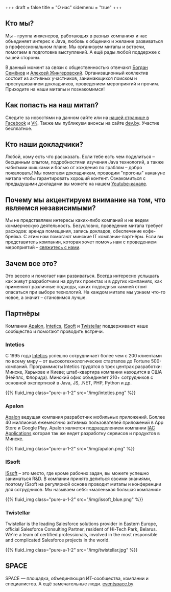 +++
draft = false
title = "О нас"
sidemenu = "true"
+++

## Кто мы?

Мы – группа инженеров, работающих в разных компаниях и нас объединяет интерес к Java, любовь к общению и желание развиваться в профессиональном плане. Мы организуем митапы и встречи, помогаем в подготовке выступлений. А ещё рады любой поддержке с вашей стороны.

В данный момент за связи с общественностью отвечают [Богдан Семёнов](https://www.facebook.com/profile.php?id=100005997647375) и [Алексей Жингеровский](https://www.facebook.com/aliaksei.lith). 
Организационный коллектив состоит из активных участников, занимающихся поиском и прослушиванием докладчиков, проведением мероприятий и прочим. 
Приходите на наши митапы и познакомимся!

## Как попасть на наш митап?

Следите за новостями на данном сайте или на [нашей странице в Facebook](https://www.facebook.com/javaprofessionalsby) и [VK](https://vk.com/javaprofessionalsby). Также мы публикуем анонсы на сайте [dev.by](https://events.dev.by/). Участие бесплатное.

## Кто наши докладчики?

Любой, кому есть что рассказать. Если тебе есть чем поделиться – бесценным опытом, подробностями изучения Java технологий, а также набитыми шишками и болью от хождения по граблям – добро пожаловать! Мы помогаем докладчикам, проводим "прогоны" накануне митапа чтобы гарантировать хороший контент. Ознакомиться с предыдущими докладами вы можете на нашем [Youtube-канале](https://youtube.com/channel/UCDjCCgjlyR7uzhH7ZyTGn4Q).

## Почему мы акцентируем внимание на том, что являемся независимыми?

Мы не представляем интересы каких-либо компаний и не ведем коммерческую деятельность. Безусловно, проведение митапа требует расходов: аренда помещения, запись докладов, обеспечение кофе-брейка. С этим нам помогают минские IT компании-партнёры. Если вы представитель компании, которая хочет помочь нам с проведением мероприятий – [свяжитесь с нами](http://jprof.by/contact/).

## Зачем все это?

Это весело и помогает нам развиваться. Всегда интересно услышать как живут разработчики на других проектах и в других компаниях, как применяют различные подходы, каких подводных камней стоит опасаться при выборе технологий. На каждом митапе мы узнаем что-то новое, а значит – становимся лучше.

## Партнёры

Компании [Apalon](http://www.apalon.com/), [Intetics](http://intetics.com/), [ISsoft](http://www.issoft.by/) и [Twistellar](https://twistellar.com/) 
поддерживают наше сообщество и помогают проводить встречи.

### Intetics

С 1995 года [Intetics](http://intetics.com/) успешно сотрудничает более чем с 200 клиентами по всему миру – от высокотехнологических стартапов до Fortune 500-компаний. Программисты Intetics трудятся в трех центрах разработки: Минске, Харькове и Киеве; штаб-квартира компании находится в США (Нейплс, Флорида).
Минский офис объединяет 210+ сотрудников с основной экспертизой в Java, JS, .NET, PHP, Python и др.

{{% fluid_img class="pure-u-1-2" src="/img/intetics.png" %}}

### Apalon

[Apalon](http://www.apalon.com/) ведущая компания разработчик мобильных приложений. Боллее 40 миллионов ежемесячно активных
пользователей приложений в App Store и Google Play. Apalon является подразделением компании [IAC Applications](https://www.iacapps.com/) которая так же ведет разработку сервисов и продуктов в Минске. 

{{% fluid_img class="pure-u-1-2" src="/img/apalon.png" %}}

### ISsoft

[ISsoft](http://www.issoft.by/) – это место, где кроме рабочих задач, вы можете успешно заниматься R&D. В компании принято делиться своими знаниями, поэтому ISsoft на регулярной основе проводит митапы и конференции для сотрудников. Мы называем себя: «маленькая большая компания»

{{% fluid_img class="pure-u-1-2" src="/img/issoft_blue.png" %}}

### Twistellar

Twistellar is the leading Salesforce solutions provider in Eastern Europe, official Salesforce Consulting Partner, resident of Hi-Tech Park, Belarus.
We're a team of certified professionals, involved in the most responsible and complicated Salesforce projects in the world.

{{% fluid_img class="pure-u-1-2" src="/img/twistellar.jpg" %}}

## SPACE

SPACE — площадка, объединяющая ИТ-сообщества, компании и специалистов. А ещё замечательные люди. [eventspace.by](http://eventspace.by)
